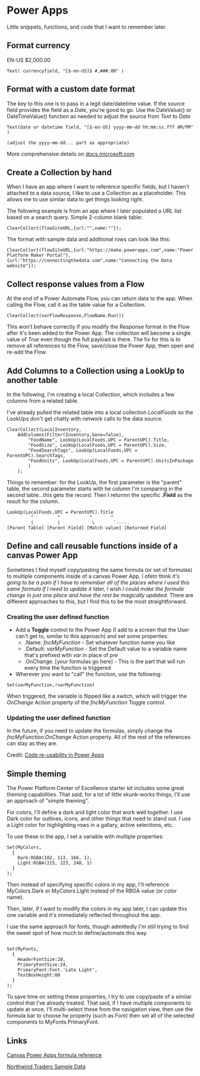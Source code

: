 # Power Apps

Little snippets, functions, and code that I want to remember later.

## Format currency

EN-US $2,000.00

```
Text( currencyfield, "[$-en-US]$ #,###.00" )
```

## Format with a custom date format

The key to this one is to pass in a legit date/datetime value. If the source field provides the field as a *Date*, you're good to go. Use the DateValue() or DateTimeValue() function as needed to adjust the source from *Text* to *Date*

```
Text(date or datetime field, "[$-en-US] yyyy-mm-dd hh:mm:ss.fff AM/PM" )

(adjust the yyyy-mm-dd... part as appropriate)
```

More comprehensive details on [docs.microsoft.com](https://docs.microsoft.com/en-us/powerapps/maker/canvas-apps/show-text-dates-times)

## Create a Collection by hand

When I have an app where I want to reference specific fields, but I haven't attached to a data source, I like to use a Collection as a placeholder. This allows me to use similar data to get things looking right. 

The following example is from an app where I later populated a URL list based on a search query. Simple 2-column blank table:

```
ClearCollect(flowSiteURL,{url:"",name:""});
```

The format with sample data and additional rows can look like this:

```
ClearCollect(flowSiteURL,{url:"https://make.powerapps.com",name:"Power Platform Maker Portal"},{url:"https://connectingthedata.com",name:"Connecting the Data website"});
```

## Collect response values from a Flow

At the end of a Power Automate Flow, you can return data to the app. When calling the Flow, call it as the table value for a Collection.

```
ClearCollect(varFlowResponse,FlowName.Run())
```

This won't behave correctly if you modify the Response format in the Flow after it's been added to the Power App. The collection will become a single value of *True* even though the full payload is there. The fix for this is to remove all references to the Flow, save/close the Power App, then open and re-add the Flow.

## Add Columns to a Collection using a LookUp to another table

In the following, I'm creating a local Collection, which includes a few columns from a related table.

I've already pulled the related table into a local collection *LocalFoods* so the LookUps don't get chatty with network calls to the data source.

```
ClearCollect(LocalInventory,
    AddColumns(Filter(Inventory,Gone=false),
        "FoodName", LookUp(LocalFoods,UPC = ParentUPC).Title,
        "FoodSize", LookUp(LocalFoods,UPC = ParentUPC).Size,
        "FoodSearchTags", LookUp(LocalFoods,UPC = ParentUPC).SearchTags,
        "FoodUnits", LookUp(LocalFoods,UPC = ParentUPC).UnitsInPackage
        )
    );
```

Things to remember: for the LookUp, the first parameter is the "parent" table, the second parameter starts with he column I'm comparing in the second table...this gets the record. Then I returmn the specific **.Field** as the result for the column.

```
LookUp(LocalFoods,UPC = ParentUPC).Title
         ^         ^           ^       ^
         |         |            \       `----.
[Parent Table] [Parent Field] [Match value] [Returned Field] 
```

## Define and call reusable functions inside of a canvas Power App

Sometimes I find myself copy/pasting the same formula (or set of formulas) to multiple components inside of a canvas Power App. I ofetn think *it's going to be a pain if I have to remember all of the places where I used this same formula if I need to update it later, I wish I could make the formula change in just one place and have the rest be magically updated*. There are different approaches to this, but I find this to be the most straightforward.

### Creating the user defined function

- Add a **Toggle** control to the Power App (I add to a screen that the User can't get to, similar to this approach) and set some properties:
  - .Name: *fncMyFunction* - Set whatever function name you like
  - .Default:  *varMyFunction* - Set the Default value to a variable name that's prefixed with *var* in place of *pre*
  - .OnChange: [your formulas go here] - This is the part that will run every time the function is triggered
- Wherever you want  to "call" the function, use the following:

```
Set(varMyFunction,!varMyFunction)
```

When triggered, the variable is flipped like a switch, which will trigger the *OnChange* Action property of the *fncMyFunction* Toggle control.

### Updating the user defined function

In the future, if you need to update the formulas, simply change the *fncMyFunction.OnChange* Action property. All of the rest of the references can stay as they are.

Credit: [Code re-usability in Power Apps](https://powerusers.microsoft.com/t5/News-Announcements/Code-re-usability-in-PowerApps-using-User-Defined-functions/ba-p/672998#)

## Simple theming

The Power Platform Center of Excellence starter kit includes some great theming capabilities. That said, for a lot of little skunk-works things, I'll use an approach of "simple theming".

For colors, I'll define a dark and light color that work well together. I use Dark color for outlines, icons, and other things that need to stand out. I use a Light color for highlighting rows in a gallary, active selections, etc.

To use these in the app, I set a variable with multiple properties:

```
Set(MyColors,
  {
    Dark:RGBA(102, 113, 166, 1),
    Light:RGBA(215, 223, 240, 1)
  }
);

```

Then instead of specifying specific colors in my app, I'll reference MyColors.Dark or MyColors.Light instead of the RBGA value (or color name). 

Then, later, if I want to modify the colors in my app later, I can update this one variable and it's immediately reflected throughout the app.

I use the same approach for fonts, though admittedly I'm still trying to find the sweet spot of how much to define/automate this way.

```

Set(MyFonts,
  {
    HeaderFontSize:28,
    PrimaryFontSize:24,
    PrimaryFont:Font.'Lato Light',
    TextBoxHeight:80
  }
);

```

To save time on setting these properties, I try to use copy/paste of a similar control that I've already treated. That said, if I have multiple components to update at once, I'll multi-select these from the navigation view, then use the formula bar to choose he property (such as Font) then set all of the selected components to MyFonts.PrimaryFont.



## Links

[Canvas Power Apps formula reference](https://docs.microsoft.com/en-us/powerapps/maker/canvas-apps/formula-reference)

[Northwind Traders Sample Data](https://docs.microsoft.com/en-us/powerapps/maker/canvas-apps/northwind-install)
